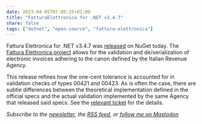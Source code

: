 ```yaml
---
date: 2023-04-05T07:05:25+01:00
title: "FatturaElettronica for .NET v3.4.7"
share: false
tags: ["dotnet", "open-source", "fattura-elettronica"]
---
```

Fattura Elettronica for .NET v3.4.7 was [released][1] on NuGet today. The [Fattura Elettronica project][2] allows for
the validation and de/serialization of electronic invoices adhering to the canon defined by the Italian Revenue Agency.

This release refines how the one-cent tolerance is accounted for in validation checks of types 00421 and 00423. As is
often the case, there are subtle differences between the theoretical implementation defined in the official specs and
the actual validation implemented by the same Agency that released said specs. See the [relevant ticket][3] for the
details.

*Subscribe to the [newsletter][nl], the [RSS feed][rss], or [follow me on Mastodon][m]*

 [1]: https://www.nuget.org/packages/FatturaElettronica/3.4.7
 [2]: https://fatturaelettronicaopensource.org
 [3]: https://github.com/FatturaElettronica/FatturaElettronica.NET/issues/394
 [rss]: https://nicolaiarocci.com/index.xml
 [m]: https://fosstodon.org/@nicola
 [nl]: https://nicolaiarocci.substack.com
